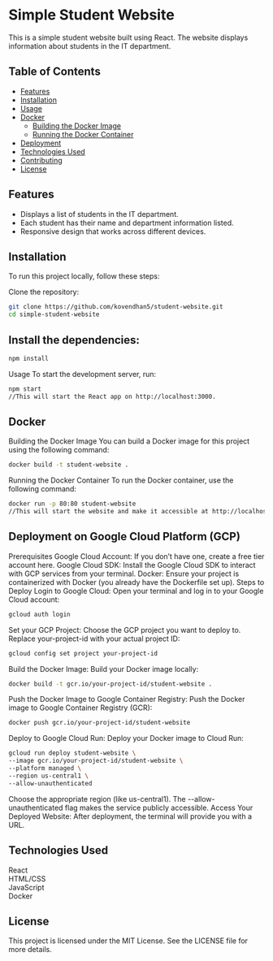 # Simple Student Website

This is a simple student website built using React. The website displays information about students in the IT department.

## Table of Contents

- [Features](#features)
- [Installation](#installation)
- [Usage](#usage)
- [Docker](#docker)
  - [Building the Docker Image](#building-the-docker-image)
  - [Running the Docker Container](#running-the-docker-container)
- [Deployment](#deployment)
- [Technologies Used](#technologies-used)
- [Contributing](#contributing)
- [License](#license)


## Features

- Displays a list of students in the IT department.
- Each student has their name and department information listed.
- Responsive design that works across different devices.

## Installation

To run this project locally, follow these steps:

Clone the repository:

```bash
git clone https://github.com/kovendhan5/student-website.git
cd simple-student-website
```

## Install the dependencies:

```bash
npm install
```
Usage
To start the development server, run:

```bash
npm start
//This will start the React app on http://localhost:3000.
```

## Docker
Building the Docker Image
You can build a Docker image for this project using the following command:

```bash
docker build -t student-website .
```
Running the Docker Container
To run the Docker container, use the following command:

```bash
docker run -p 80:80 student-website
//This will start the website and make it accessible at http://localhost.
```

## Deployment on Google Cloud Platform (GCP)
Prerequisites
Google Cloud Account: If you don’t have one, create a free tier account here.
Google Cloud SDK: Install the Google Cloud SDK to interact with GCP services from your terminal.
Docker: Ensure your project is containerized with Docker (you already have the Dockerfile set up).
Steps to Deploy
Login to Google Cloud: Open your terminal and log in to your Google Cloud account:

```bash
gcloud auth login
```
Set your GCP Project: Choose the GCP project you want to deploy to. Replace your-project-id with your actual project ID:

```bash
gcloud config set project your-project-id
```
Build the Docker Image: Build your Docker image locally:

```bash
docker build -t gcr.io/your-project-id/student-website .
```
Push the Docker Image to Google Container Registry: Push the Docker image to Google Container Registry (GCR):

```bash
docker push gcr.io/your-project-id/student-website
```
Deploy to Google Cloud Run: Deploy your Docker image to Cloud Run:

```bash
gcloud run deploy student-website \
--image gcr.io/your-project-id/student-website \
--platform managed \
--region us-central1 \
--allow-unauthenticated
```
Choose the appropriate region (like us-central1).
The --allow-unauthenticated flag makes the service publicly accessible.
Access Your Deployed Website: After deployment, the terminal will provide you with a URL.

## Technologies Used
React<br>
HTML/CSS<br>
JavaScript<br>
Docker


## License
This project is licensed under the MIT License. See the LICENSE file for more details.
